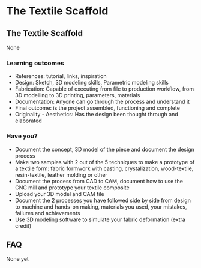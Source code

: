 # The Textile Scaffold

## The Textile Scaffold

None
### Learning outcomes

* References: tutorial, links, inspiration
* Design: Sketch, 3D modeling skills, Parametric modeling skills
* Fabrication: Capable of executing from file to production workflow, from 3D modelling to 3D printing, parameters, materials
* Documentation: Anyone can go through the process and understand it
* Final outcome: is the project assembled, functioning and complete
* Originality - Aesthetics: Has the design been thought through and elaborated

### Have you?

* Document the concept, 3D model of the piece and document the design process
* Make two samples with 2 out of the 5 techniques to make a prototype of a textile form: fabric formwork with casting, crystalization, wood-textile, resin-textile, leather molding or other
* Document the process from CAD to CAM, document how to use the CNC mill and prototype your textile composite
* Upload your 3D model and CAM file
* Document the 2 processes you have followed side by side from design to machine and hands-on making, materials you used, your mistakes, failures and achievements
* Use 3D modeling software to simulate your fabric deformation (extra credit)

## FAQ

None yet

